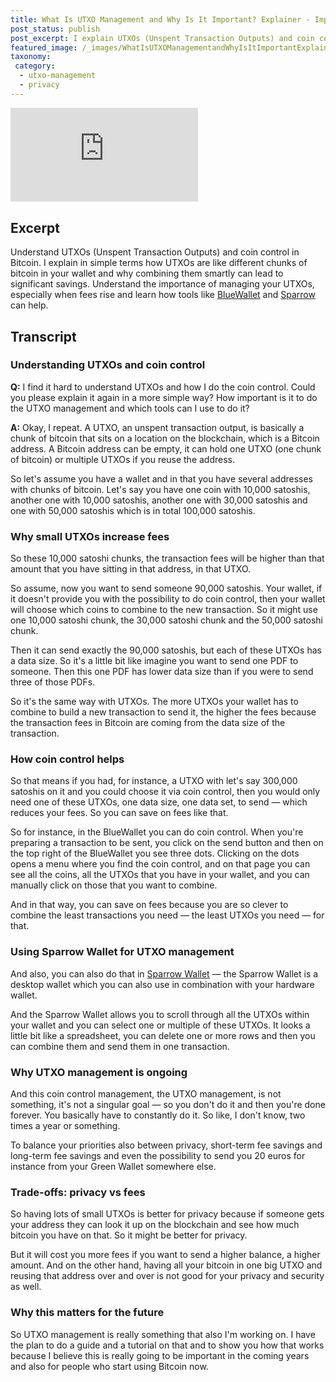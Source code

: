 ```yaml
---
title: What Is UTXO Management and Why Is It Important? Explainer - Impact On Fees and Privacy
post_status: publish
post_excerpt: I explain UTXOs (Unspent Transaction Outputs) and coin control in Bitcoin.
featured_image: /_images/WhatIsUTXOManagementandWhyIsItImportantExplainerImpactOnFeesandPrivacy.jpg
taxonomy:
 category:
  - utxo-management
  - privacy
---
```


<iframe src="https://player.vimeo.com/video/903170650?badge=0&amp;autopause=0&amp;player_id=0&amp;app_id=58479" frameborder="0" allow="autoplay; fullscreen; picture-in-picture; clipboard-write; encrypted-media" title="What Is UTXO Management and Why Is It Important? Explainer: Impact On Fees and Privacy"></iframe>

<div style="margin-bottom:30px;"></div>

## Excerpt

Understand UTXOs (Unspent Transaction Outputs) and coin control in Bitcoin. I explain in simple terms how UTXOs are like different chunks of bitcoin in your wallet and why combining them smartly can lead to significant savings. Understand the importance of managing your UTXOs, especially when fees rise and learn how tools like [BlueWallet](https://bluewallet.io/) and [Sparrow](https://sparrowwallet.net/) can help.

## Transcript


### Understanding UTXOs and coin control

**Q:** I find it hard to understand UTXOs and how I do the coin control. Could you please explain it again in a more simple way? How important is it to do the UTXO management and which tools can I use to do it?

**A:** Okay, I repeat. A UTXO, an unspent transaction output, is basically a chunk of bitcoin that sits on a location on the blockchain, which is a Bitcoin address. A Bitcoin address can be empty, it can hold one UTXO (one chunk of bitcoin) or multiple UTXOs if you reuse the address.

So let's assume you have a wallet and in that you have several addresses with chunks of bitcoin. Let's say you have one coin with 10,000 satoshis, another one with 10,000 satoshis, another one with 30,000 satoshis and one with 50,000 satoshis which is in total 100,000 satoshis.

### Why small UTXOs increase fees

So these 10,000 satoshi chunks, the transaction fees will be higher than that amount that you have sitting in that address, in that UTXO.

So assume, now you want to send someone 90,000 satoshis. Your wallet, if it doesn't provide you with the possibility to do coin control, then your wallet will choose which coins to combine to the new transaction. So it might use one 10,000 satoshi chunk, the 30,000 satoshi chunk and the 50,000 satoshi chunk.

Then it can send exactly the 90,000 satoshis, but each of these UTXOs has a data size. So it's a little bit like imagine you want to send one PDF to someone. Then this one PDF has lower data size than if you were to send three of those PDFs.

So it's the same way with UTXOs. The more UTXOs your wallet has to combine to build a new transaction to send it, the higher the fees because the transaction fees in Bitcoin are coming from the data size of the transaction.

### How coin control helps

So that means if you had, for instance, a UTXO with let's say 300,000 satoshis on it and you could choose it via coin control, then you would only need one of these UTXOs, one data size, one data set, to send — which reduces your fees. So you can save on fees like that.

So for instance, in the BlueWallet you can do coin control. When you're preparing a transaction to be sent, you click on the send button and then on the top right of the BlueWallet you see three dots. Clicking on the dots opens a menu where you find the coin control, and on that page you can see all the coins, all the UTXOs that you have in your wallet, and you can manually click on those that you want to combine.

And in that way, you can save on fees because you are so clever to combine the least transactions you need — the least UTXOs you need — for that.

### Using Sparrow Wallet for UTXO management

And also, you can also do that in [Sparrow Wallet](https://www.youtube.com/watch?v=eO3-lkjRkWg) — the Sparrow Wallet is a desktop wallet which you can also use in combination with your hardware wallet.

And the Sparrow Wallet allows you to scroll through all the UTXOs within your wallet and you can select one or multiple of these UTXOs. It looks a little bit like a spreadsheet, you can delete one or more rows and then you can combine them and send them in one transaction.

### Why UTXO management is ongoing

And this coin control management, the UTXO management, is not something, it's not a singular goal — so you don't do it and then you're done forever. You basically have to constantly do it. So like, I don't know, two times a year or something.

To balance your priorities also between privacy, short-term fee savings and long-term fee savings and even the possibility to send you 20 euros for instance from your Green Wallet somewhere else.

### Trade-offs: privacy vs fees

So having lots of small UTXOs is better for privacy because if someone gets your address they can look it up on the blockchain and see how much bitcoin you have on that. So it might be better for privacy.

But it will cost you more fees if you want to send a higher balance, a higher amount. And on the other hand, having all your bitcoin in one big UTXO and reusing that address over and over is not good for your privacy and security as well.

### Why this matters for the future

So UTXO management is really something that also I'm working on. I have the plan to do a guide and a tutorial on that and to show you how that works because I believe this is really going to be important in the coming years and also for people who start using Bitcoin now.
